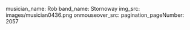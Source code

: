 musician_name: Rob
band_name: Stornoway
img_src: images/musician0436.png
onmouseover_src: 
pagination_pageNumber: 2057